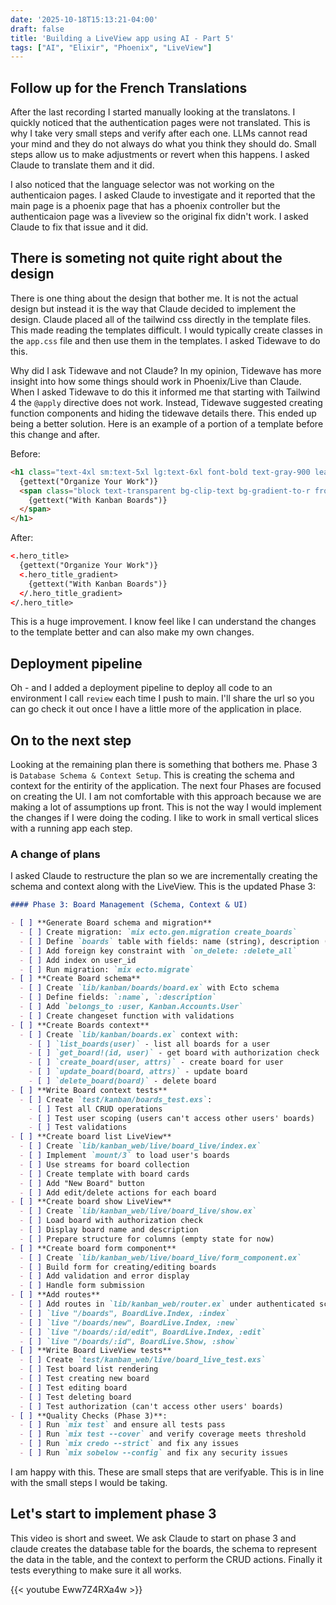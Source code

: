 ```yaml
---
date: '2025-10-18T15:13:21-04:00'
draft: false
title: 'Building a LiveView app using AI - Part 5'
tags: ["AI", "Elixir", "Phoenix", "LiveView"]
---
```


## Follow up for the French Translations

After the last recording I started manually looking at the translatons. I quickly noticed that the authentication pages were not translated. This is why I take very small steps and verify after each one. LLMs cannot read your mind and they do not always do what you think they should do. Small steps allow us to make adjustments or revert when this happens. I asked Claude to translate them and it did.

I also noticed that the language selector was not working on the authenticaion pages. I asked Claude to investigate and it reported that the main page is a phoenix page that has a phoenix controller but the authenticaion page was a liveview so the original fix didn't work. I asked Claude to fix that issue and it did.

## There is someting not quite right about the design

There is one thing about the design that bother me. It is not the actual design but instead it is the way that Claude decided to implement the design. Claude placed all of the tailwind css directly in the template files. This made reading the templates difficult. I would typically create classes in the `app.css` file and then use them in the templates. I asked Tidewave to do this.

Why did I ask Tidewave and not Claude? In my opinion, Tidewave has more insight into how some things should work in Phoenix/Live than Claude. When I asked Tidewave to do this it informed me that starting with Tailwind 4 the `@apply` directive does not work. Instead, Tidewave suggested creating function components and hiding the tidewave details there. This ended up being a better solution. Here is an example of a portion of a template before this change and after.

Before:

```html
<h1 class="text-4xl sm:text-5xl lg:text-6xl font-bold text-gray-900 leading-tight">
  {gettext("Organize Your Work")}
  <span class="block text-transparent bg-clip-text bg-gradient-to-r from-blue-600 to-blue-800">
    {gettext("With Kanban Boards")}
  </span>
</h1>
```

After:

```html
<.hero_title>
  {gettext("Organize Your Work")}
  <.hero_title_gradient>
    {gettext("With Kanban Boards")}
  </.hero_title_gradient>
</.hero_title>
```

This is a huge improvement. I know feel like I can understand the changes to the template better and can also make my own changes.

## Deployment pipeline

Oh - and I added a deployment pipeline to deploy all code to an environment I call `review` each time I push to main. I'll share the url so you can go check it out once I have a little more of the application in place.

## On to the next step

Looking at the remaining plan there is something that bothers me. Phase 3 is `Database Schema & Context Setup`. This is creating the schema and context for the entirity of the application. The next four Phases are focused on creating the UI. I am not comfortable with this approach because we are making a lot of assumptions up front. This is not the way I would implement the changes if I were doing the coding. I like to work in small vertical slices with a running app each step.

### A change of plans

I asked Claude to restructure the plan so we are incrementally creating the schema and context along with the LiveView. This is the updated Phase 3:

```markdown
#### Phase 3: Board Management (Schema, Context & UI)

- [ ] **Generate Board schema and migration**
  - [ ] Create migration: `mix ecto.gen.migration create_boards`
  - [ ] Define `boards` table with fields: name (string), description (text), user_id (references :users)
  - [ ] Add foreign key constraint with `on_delete: :delete_all`
  - [ ] Add index on user_id
  - [ ] Run migration: `mix ecto.migrate`
- [ ] **Create Board schema**
  - [ ] Create `lib/kanban/boards/board.ex` with Ecto schema
  - [ ] Define fields: `:name`, `:description`
  - [ ] Add `belongs_to :user, Kanban.Accounts.User`
  - [ ] Create changeset function with validations
- [ ] **Create Boards context**
  - [ ] Create `lib/kanban/boards.ex` context with:
    - [ ] `list_boards(user)` - list all boards for a user
    - [ ] `get_board!(id, user)` - get board with authorization check
    - [ ] `create_board(user, attrs)` - create board for user
    - [ ] `update_board(board, attrs)` - update board
    - [ ] `delete_board(board)` - delete board
- [ ] **Write Board context tests**
  - [ ] Create `test/kanban/boards_test.exs`:
    - [ ] Test all CRUD operations
    - [ ] Test user scoping (users can't access other users' boards)
    - [ ] Test validations
- [ ] **Create board list LiveView**
  - [ ] Create `lib/kanban_web/live/board_live/index.ex`
  - [ ] Implement `mount/3` to load user's boards
  - [ ] Use streams for board collection
  - [ ] Create template with board cards
  - [ ] Add "New Board" button
  - [ ] Add edit/delete actions for each board
- [ ] **Create board show LiveView**
  - [ ] Create `lib/kanban_web/live/board_live/show.ex`
  - [ ] Load board with authorization check
  - [ ] Display board name and description
  - [ ] Prepare structure for columns (empty state for now)
- [ ] **Create board form component**
  - [ ] Create `lib/kanban_web/live/board_live/form_component.ex`
  - [ ] Build form for creating/editing boards
  - [ ] Add validation and error display
  - [ ] Handle form submission
- [ ] **Add routes**
  - [ ] Add routes in `lib/kanban_web/router.ex` under authenticated scope
  - [ ] `live "/boards", BoardLive.Index, :index`
  - [ ] `live "/boards/new", BoardLive.Index, :new`
  - [ ] `live "/boards/:id/edit", BoardLive.Index, :edit`
  - [ ] `live "/boards/:id", BoardLive.Show, :show`
- [ ] **Write Board LiveView tests**
  - [ ] Create `test/kanban_web/live/board_live_test.exs`
  - [ ] Test board list rendering
  - [ ] Test creating new board
  - [ ] Test editing board
  - [ ] Test deleting board
  - [ ] Test authorization (can't access other users' boards)
- [ ] **Quality Checks (Phase 3)**:
  - [ ] Run `mix test` and ensure all tests pass
  - [ ] Run `mix test --cover` and verify coverage meets threshold
  - [ ] Run `mix credo --strict` and fix any issues
  - [ ] Run `mix sobelow --config` and fix any security issues
```

I am happy with this. These are small steps that are verifyable. This is in line with the small steps I would be taking.

## Let's start to implement phase 3

This video is short and sweet. We ask Claude to start on phase 3 and claude creates the database table for the boards, the schema to represent the data in the table, and the context to perform the CRUD actions. Finally it tests everything to make sure it all works.

{{< youtube Eww7Z4RXa4w >}}